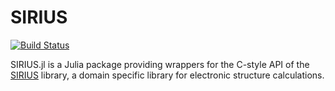 # SIRIUS

[![Build Status](https://github.com/abussy/SIRIUS.jl/actions/workflows/CI.yml/badge.svg?branch=main)](https://github.com/abussy/SIRIUS.jl/actions/workflows/CI.yml?query=branch%3Amain)

SIRIUS.jl is a Julia package providing wrappers for the C-style API of the 
[SIRIUS](https://github.com/electronic-structure/SIRIUS) library, a domain specific library for
electronic structure calculations.

